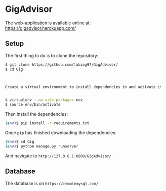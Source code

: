 # GigAdvisor
The web-application is available online at: https://gigadvisor.herokuapp.com/


## Setup

The first thing to do is to clone the repository:

```sh
$ git clone https://github.com/fabiog97/GigAdvisor/
$ cd Gig



Create a virtual environment to install dependencies in and activate it:


$ virtualenv --no-site-packages env
$ source env/bin/activate
```

Then install the dependencies:

```sh
(env)$ pip install -r requirements.txt
```

Once `pip` has finished downloading the dependencies:
```sh
(env)$ cd Gig
(env)$ python manage.py runserver
```
And navigate to `http://127.0.0.1:8000/GigAdvisor/`.

## Database
The database is on `https://remotemysql.com/`




